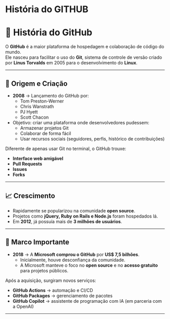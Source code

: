# História do GITHUB


# 📖 História do GitHub

O **GitHub** é a maior plataforma de hospedagem e colaboração de código do mundo.  
Ele nasceu para facilitar o uso do **Git**, sistema de controle de versão criado por **Linus Torvalds** em 2005 para o desenvolvimento do **Linux**.

---

## 🚀 Origem e Criação
- **2008** → Lançamento do GitHub por:
  - Tom Preston-Werner
  - Chris Wanstrath
  - PJ Hyett
  - Scott Chacon
- Objetivo: criar uma plataforma onde desenvolvedores pudessem:
  - Armazenar projetos Git
  - Colaborar de forma fácil
  - Usar recursos sociais (seguidores, perfis, histórico de contribuições)

Diferente de apenas usar Git no terminal, o GitHub trouxe:
- **Interface web amigável**
- **Pull Requests**
- **Issues**
- **Forks**

---

## 📈 Crescimento
- Rapidamente se popularizou na comunidade **open source**.
- Projetos como **jQuery, Ruby on Rails e Node.js** foram hospedados lá.
- Em **2012**, já possuía mais de **3 milhões de usuários**.

---

## 📌 Marco Importante
- **2018** → A **Microsoft comprou o GitHub** por **US$ 7,5 bilhões**.  
  - Inicialmente, houve desconfiança da comunidade.
  - A Microsoft manteve o foco no **open source** e no **acesso gratuito** para projetos públicos.

Após a aquisição, surgiram novos serviços:
- **GitHub Actions** → automação e CI/CD  
- **GitHub Packages** → gerenciamento de pacotes  
- **GitHub Copilot** → assistente de programação com IA (em parceria com a OpenAI)  

---
